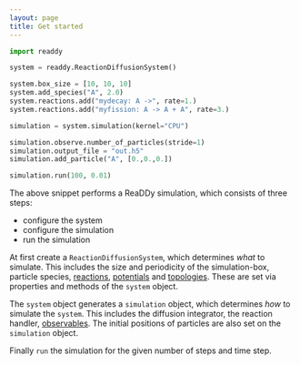 ```yaml
---
layout: page
title: Get started
---
```

 
```python
import readdy

system = readdy.ReactionDiffusionSystem()

system.box_size = [10, 10, 10]
system.add_species("A", 2.0)
system.reactions.add("mydecay: A ->", rate=1.)
system.reactions.add("myfission: A -> A + A", rate=3.)

simulation = system.simulation(kernel="CPU")

simulation.observe.number_of_particles(stride=1)
simulation.output_file = "out.h5"
simulation.add_particle("A", [0.,0.,0.])

simulation.run(100, 0.01)
```

The above snippet performs a ReaDDy simulation, which consists of three steps:
- configure the system
- configure the simulation
- run the simulation 

At first create a `ReactionDiffusionSystem`, which determines _what_ to simulate.
This includes the size and periodicity of
the simulation-box, particle species, [reactions]({{site.baseurl}}/reactions.html), 
[potentials]({{site.baseurl}}/potentials.html) and [topologies]({{site.baseurl}}/topologies.html).
These are set via properties and methods of the `system` object.

The `system` object generates a `simulation` object, which determines _how_ to simulate the `system`.
This includes the diffusion integrator, the reaction handler, [observables]({{site.baseurl}}/observables.html).
The initial positions of particles are also set on the `simulation` object.

Finally `run` the simulation for the given number of steps and time step. 
